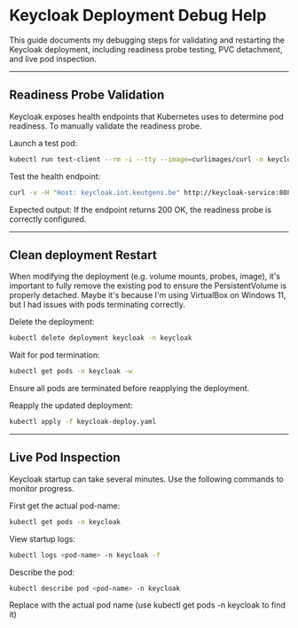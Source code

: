 # Keycloak Deployment Debug Help
This guide documents my debugging steps for validating and restarting the Keycloak deployment, including readiness probe testing, PVC detachment, and live pod inspection.

---

## Readiness Probe Validation
Keycloak exposes health endpoints that Kubernetes uses to determine pod readiness. To manually validate the readiness probe.

Launch a test pod:
```bash
kubectl run test-client --rm -i --tty --image=curlimages/curl -n keycloak -- sh
```
Test the health endpoint:
```bash
curl -v -H "Host: keycloak.iot.keutgens.be" http://keycloak-service:8080/health/ready
```
Expected output:
If the endpoint returns 200 OK, the readiness probe is correctly configured.

---

## Clean deployment Restart
When modifying the deployment (e.g. volume mounts, probes, image), it's important to fully remove the existing pod to ensure the PersistentVolume is properly detached. Maybe it's because I'm using VirtualBox on Windows 11, but I had issues with pods terminating correctly.

Delete the deployment:
```bash
kubectl delete deployment keycloak -n keycloak
```
Wait for pod termination:
```bash
kubectl get pods -n keycloak -w
```
Ensure all pods are terminated before reapplying the deployment.

Reapply the updated deployment:
```bash
kubectl apply -f keycloak-deploy.yaml
```

---

## Live Pod Inspection
Keycloak startup can take several minutes. Use the following commands to monitor progress.

First get the actual pod-name:
```bash
kubectl get pods -n keycloak
````

View startup logs:
```bash
kubectl logs <pod-name> -n keycloak -f
```

Describe the pod:
```bash
kubectl describe pod <pod-name> -n keycloak
```
Replace <pod-name> with the actual pod name (use kubectl get pods -n keycloak to find it)

